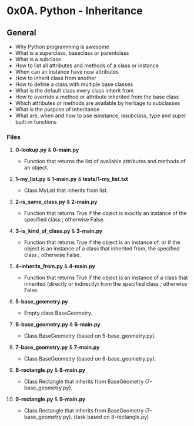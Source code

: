 # 0x0A. Python - Inheritance

## General
   - Why Python programming is awesome
   - What is a superclass, baseclass or parentclass
   - What is a subclass
   - How to list all attributes and methods of a class or instance
   - When can an instance have new attributes
   - How to inherit class from another
   - How to define a class with multiple base classes
   - What is the default class every class inherit from
   - How to override a method or attribute inherited from the base class
   - Which attributes or methods are available by heritage to subclasses
   - What is the purpose of inheritance
   - What are, when and how to use isinstance, issubclass, type and super built-in functions

### Files

1. **0-lookup.py** & **0-main.py**
   - Function that returns the list of available attributes and methods of an object.

2. **1-my_list.py** & **1-main.py** & **tests/1-my_list.txt**
   - Class MyList that inherits from list.

3. **2-is_same_class.py** & **2-main.py**
   - Function that returns True if the object is exactly an instance of the specified class ; otherwise False.

4. **3-is_kind_of_class.py** & **3-main.py**
   - Function that returns True if the object is an instance of, or if the object is an instance of a class that inherited from, the specified class ; otherwise False.

5. **4-inherits_from.py** & **4-main.py**
   - Function that returns True if the object is an instance of a class that inherited (directly or indirectly) from the specified class ; otherwise False.

6. **5-base_geometry.py**
   - Empty class BaseGeometry.

7. **6-base_geometry.py** & **6-main.py**
   - Class BaseGeometry (based on 5-base_geometry.py).

8. **7-base_geometry.py** & **7-main.py**
   - Class BaseGeometry (based on 6-base_geometry.py).

9. **8-rectangle.py** & **8-main.py**
   - Class Rectangle that inherits from BaseGeometry (7-base_geometry.py).

10. **9-rectangle.py** & **9-main.py**
    - Class Rectangle that inherits from BaseGeometry (7-base_geometry.py). (task based on 8-rectangle.py)

